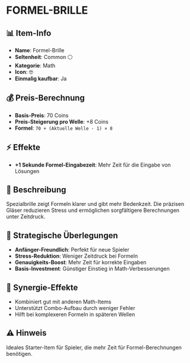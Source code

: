 # FORMEL-BRILLE

## 📊 Item-Info
- **Name**: Formel-Brille
- **Seltenheit**: Common ⚪
- **Kategorie**: Math
- **Icon**: 🤓
- **Einmalig kaufbar**: Ja

## 💰 Preis-Berechnung
- **Basis-Preis**: 70 Coins
- **Preis-Steigerung pro Welle**: +8 Coins
- **Formel**: `70 + (Aktuelle Welle - 1) × 8`

## ⚡ Effekte
- **+1 Sekunde Formel-Eingabezeit**: Mehr Zeit für die Eingabe von Lösungen

## 📝 Beschreibung
Spezialbrille zeigt Formeln klarer und gibt mehr Bedenkzeit. Die präzisen Gläser reduzieren Stress und ermöglichen sorgfältigere Berechnungen unter Zeitdruck.

## 🎯 Strategische Überlegungen
- **Anfänger-Freundlich**: Perfekt für neue Spieler
- **Stress-Reduktion**: Weniger Zeitdruck bei Formeln
- **Genauigkeits-Boost**: Mehr Zeit für korrekte Eingaben
- **Basis-Investment**: Günstiger Einstieg in Math-Verbesserungen

## 🔄 Synergie-Effekte
- Kombiniert gut mit anderen Math-Items
- Unterstützt Combo-Aufbau durch weniger Fehler
- Hilft bei komplexeren Formeln in späteren Wellen

## ⚠️ Hinweis
Ideales Starter-Item für Spieler, die mehr Zeit für Formel-Berechnungen benötigen.
